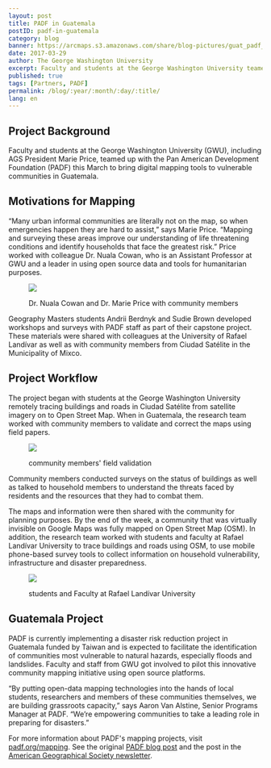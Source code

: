 ```yaml
---
layout: post
title: PADF in Guatemala
postID: padf-in-guatemala
category: blog
banner: https://arcmaps.s3.amazonaws.com/share/blog-pictures/guat_padf_6_desat.jpg
date: 2017-03-29
author: The George Washington University
excerpt: Faculty and students at the George Washington University teamed up with the Pan American Development Foundation (PADF) last week to bring digital mapping tools to vulnerable communities in Guatemala.
published: true
tags: [Partners, PADF]
permalink: /blog/:year/:month/:day/:title/
lang: en
---
```


## Project Background
Faculty and students at the George Washington University (GWU), including AGS President Marie Price, teamed up with the Pan American Development Foundation (PADF) this March to bring digital mapping tools to vulnerable communities in Guatemala.

## Motivations for Mapping
“Many urban informal communities are literally not on the map, so when emergencies happen they are hard to assist,” says Marie Price. “Mapping and surveying these areas improve our understanding of life threatening conditions and identify households that face the greatest risk.”  Price worked with colleague Dr. Nuala Cowan, who is an Assistant Professor at GWU and a leader in using open source data and tools for humanitarian purposes.

<figure>
<img style="display: block;margin:auto; " src="https://arcmaps.s3.amazonaws.com/share/blog-pictures/guat_padf_10.jpg"/>
<p class="caption">Dr. Nuala Cowan and Dr. Marie Price with community members</p>
</figure>

Geography Masters students Andrii Berdnyk and Sudie Brown developed workshops and surveys with PADF staff as part of their capstone project.  These materials were shared with colleagues at the University of Rafael Landívar as well as with community members from Ciudad Satélite in the Municipality of Mixco.
## Project Workflow

The project began with students at the George Washington University remotely tracing buildings and roads in Ciudad Satélite from satellite imagery on to Open Street Map.  When in Guatemala, the research team worked with community members to validate and correct the maps using field papers.

<figure>
<img style="display: block;margin:auto; " src="https://arcmaps.s3.amazonaws.com/share/blog-pictures/guat_padf_8.jpg"/>
<p class="caption">community members' field validation</p>
</figure>

Community members conducted surveys on the status of buildings as well as talked to household members to understand the threats faced by residents and the resources that they had to combat them.

The maps and information were then shared with the community for planning purposes.  By the end of the week, a community that was virtually invisible on Google Maps was fully mapped on Open Street Map (OSM).
In addition, the research team worked with students and faculty at Rafael Landívar University to trace buildings and roads using OSM, to use mobile phone-based survey tools to collect information on household vulnerability, infrastructure and disaster preparedness.

<figure>
  <img style="display: block;margin:auto; " src="https://arcmaps.s3.amazonaws.com/share/blog-pictures/guat_padf_4.jpg"/>
  <p class="caption">students and Faculty at Rafael Landívar University</p>
</figure>

## Guatemala Project

PADF is currently implementing a disaster risk reduction project in Guatemala funded by Taiwan and is expected to facilitate the identification of communities most vulnerable to natural hazards, especially floods and landslides.  Faculty and staff from GWU got involved to pilot this innovative community mapping initiative using open source platforms.

“By putting open-data mapping technologies into the hands of local students, researchers and members of these communities themselves, we are building grassroots capacity,” says Aaron Van Alstine, Senior Programs Manager at PADF. “We’re empowering communities to take a leading role in preparing for disasters.”

For more information about PADF's mapping projects, visit [padf.org/mapping](https://padf.org/mapping]).
See the original [PADF blog post](https://padf.org/news/2017/3/22/promoting-community-mapping-and-open-source-platforms-in-guatemala) and the post in the [American Geographical Society newsletter](http://us10.campaign-archive1.com/?u=023a4ebf81fd06583f67b9f62&id=c2624963e5&e=[UNIQID]).

